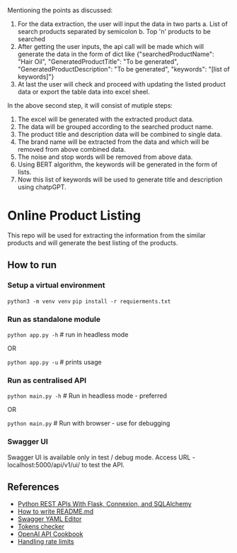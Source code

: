 Mentioning the points as discussed:
1. For the data extraction, the user will input the data in two parts
   a. List of search products separated by semicolon
   b. Top 'n' products to be searched
2. After getting the user inputs, the api call will be made which will generate the data in the form of dict like
   {"searchedProductName": "Hair Oil", "GeneratedProductTitle": "To be generated", "GeneratedProductDescription": "To be generated", "keywords": "[list of    keywords]"}
3. At last the user will check and proceed with updating the listed product data or export the table data into excel sheel.

In the above second step, it will consist of mutiple steps:
1. The excel will be generated with the extracted product data.
2. The data will be grouped according to the searched product name.
3. The product title and description data will be combined to single data. 
4. The brand name will be extracted from the data and which will be removed from above combined data.
5. The noise and stop words will be removed from above data.
6. Using BERT algorithm, the keywords will be generated in the form of lists.
7. Now this list of keywords will be used to generate title and description using chatpGPT.

# Online Product Listing
This repo will be used for extracting the information from the similar products and will generate the best listing of the products.

## How to run
### Setup a virtual environment
`python3 -m venv venv` 
`pip install -r requierments.txt`

### Run as standalone module
`python app.py -h` # run in headless mode

OR

`python app.py -u` # prints usage

### Run as centralised API
`python main.py -h` # Run in headless mode - preferred

OR

`python main.py` # Run with browser - use for debugging

### Swagger UI
Swagger UI is available only in test / debug mode. Access URL - localhost:5000/api/v1/ui/ to test the API.

## References
- [Python REST APIs With Flask, Connexion, and SQLAlchemy](https://dassum.medium.com/python-rest-apis-with-flask-connexion-and-sqlalchemy-3c8c3292d9ce)
- [How to write README.md](https://medium.com/@saumya.ranjan/how-to-write-a-readme-md-file-markdown-file-20cb7cbcd6f)
- [Swagger YAML Editor](https://editor.swagger.io/)
- [Tokens checker](https://platform.openai.com/tokenizer)
- [OpenAI API Cookbook](https://github.com/openai/openai-cookbook)
- [Handling rate limits](https://github.com/openai/openai-cookbook/blob/main/examples/How_to_handle_rate_limits.ipynb)